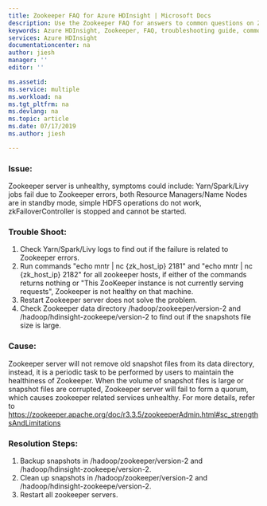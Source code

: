 ```yaml
---
title: Zookeeper FAQ for Azure HDInsight | Microsoft Docs
description: Use the Zookeeper FAQ for answers to common questions on Zookeeper on Azure HDInsight platform.
keywords: Azure HDInsight, Zookeeper, FAQ, troubleshooting guide, common problems
services: Azure HDInsight
documentationcenter: na
author: jiesh
manager: ''
editor: ''

ms.assetid:
ms.service: multiple
ms.workload: na
ms.tgt_pltfrm: na
ms.devlang: na
ms.topic: article
ms.date: 07/17/2019
ms.author: jiesh

---
```


### Issue:
Zookeeper server is unhealthy, symptoms could include: Yarn/Spark/Livy jobs fail due to Zookeeper errors, both Resource Managers/Name Nodes are in standby mode, simple HDFS operations do not work, zkFailoverController is stopped and cannot be started.

### Trouble Shoot:
1. Check Yarn/Spark/Livy logs to find out if the failure is related to Zookeeper errors.
2. Run commands "echo mntr | nc {zk_host_ip} 2181" and "echo mntr | nc {zk_host_ip} 2182" for all zookeeper hosts, if either of the commands returns nothing or "This ZooKeeper instance is not currently serving requests", Zookeeper is not healthy on that machine.
3. Restart Zookeeper server does not solve the problem.
4. Check Zookeeper data directory /hadoop/zookeeper/version-2 and /hadoop/hdinsight-zookeepe/version-2 to find out if the snapshots file size is large.

### Cause:
Zookeeper server will not remove old snapshot files from its data directory, instead, it is a periodic task to be performed by users to maintain the healthiness of Zookeeper. When the volume of snapshot files is large or snapshot files are corrupted, Zookeeper server will fail to form a quorum, which causes zookeeper related services unhealthy. For more details, refer to https://zookeeper.apache.org/doc/r3.3.5/zookeeperAdmin.html#sc_strengthsAndLimitations

### Resolution Steps:
1. Backup snapshots in /hadoop/zookeeper/version-2 and /hadoop/hdinsight-zookeepe/version-2.
2. Clean up snapshots in /hadoop/zookeeper/version-2 and /hadoop/hdinsight-zookeepe/version-2.
3. Restart all zookeeper servers.

